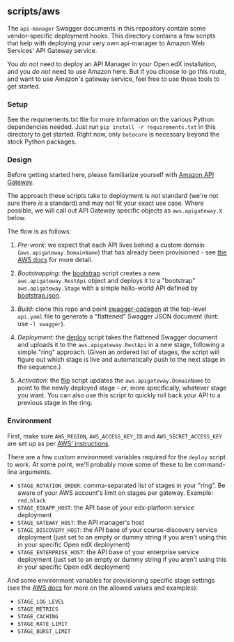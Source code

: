 ## scripts/aws
The `api-manager` Swagger documents in this repository contain some vendor-specific deployment hooks. This directory contains a few scripts that help with deploying your very own api-manager to Amazon Web Services' API Gateway service.

You *do not* need to deploy an API Manager in your Open edX installation, and you *do not* need to use Amazon here. But if you choose to go this route, and want to use Amazon's gateway service, feel free to use these tools to get started.

### Setup
See the requirements.txt file for more information on the various Python dependencies needed. Just run `pip install -r requirements.txt` in this directory to get started. Right now, only `botocore` is necessary beyond the stock Python packages.

### Design
Before getting started here, please familiarize yourself with [Amazon API Gateway](https://aws.amazon.com/api-gateway/).

The approach these scripts take to deployment is not standard (we're not sure there _is_ a standard) and may not fit your exact use case. Where possible, we will call out API Gateway specific objects as `aws.apigateway.X` below.

The flow is as follows:

1. *Pre-work*: we expect that each API lives behind a custom domain (`aws.apigateway.DomainName`) that has already been provisioned - see [the AWS docs](http://docs.aws.amazon.com/apigateway/latest/developerguide/how-to-custom-domains.html) for more detail.

2. *Bootstrapping*: the [bootstrap](bootstrap.py) script creates a new `aws.apigateway.RestApi` object and deploys it to a "bootstrap" `aws.apigateway.Stage` with a simple hello-world API defined by [bootstrap.json](bootstrap.json).

3. *Build*: clone this repo and point [swagger-codegen](https://github.com/swagger-api/swagger-codegen) at the top-level `api.yaml` file to generate a "flattened" Swagger JSON document (hint: use `-l swagger`).

4. *Deployment*: the [deploy](deploy.py) script takes the flattened Swagger document and uploads it to the `aws.apigateway.RestApi` in a new stage, following a simple "ring" approach. (Given an ordered list of stages, the script will figure out which stage is live and automatically push to the next stage in the sequence.)

5. *Activation*: the [flip](flip.py) script updates the `aws.apigateway.DomainName` to point to the newly deployed stage - or, more specifically, whatever stage you want. You can also use this script to quickly roll back your API to a previous stage in the ring.

### Environment
First, make sure `AWS_REGION`, `AWS_ACCESS_KEY_ID` and `AWS_SECRET_ACCESS_KEY` are set up as per [AWS' instructions](http://boto3.readthedocs.org/en/latest/guide/configuration.html#environment-variables).

There are a few custom environment variables required for the `deploy` script to work. At some point, we'll probably move some of these to be command-line arguments.
* `STAGE_ROTATION_ORDER`: comma-separated list of stages in your "ring". Be aware of your AWS account's limit on stages per gateway. Example: `red,black`
* `STAGE_EDXAPP_HOST`: the API base of your edx-platform service deployment
* `STAGE_GATEWAY_HOST`: the API manager's host
* `STAGE_DISCOVERY_HOST`: the API base of your course-discovery service deployment (just set to an empty or dummy string if you aren't using this in your specific Open edX deployment)
* `STAGE_ENTERPRISE_HOST`: the API base of your enterprise service deployment (just set to an empty or dummy string if you aren't using this in your specific Open edX deployment)

And some environment variables for provisioning specific stage settings (see the [AWS docs](http://docs.aws.amazon.com/apigateway/latest/developerguide/how-to-stage-settings.html) for more on the allowed values and examples):
* `STAGE_LOG_LEVEL`
* `STAGE_METRICS`
* `STAGE_CACHING`
* `STAGE_RATE_LIMIT`
* `STAGE_BURST_LIMIT`
